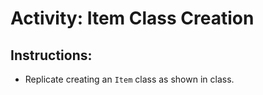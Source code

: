 # Activity: Item Class Creation

## Instructions: 

* Replicate creating an `Item` class as shown in class.